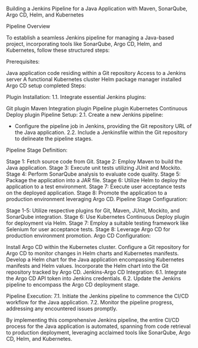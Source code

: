 Building a Jenkins Pipeline for a Java Application with Maven, SonarQube, Argo CD, Helm, and Kubernetes

Pipeline Overview

To establish a seamless Jenkins pipeline for managing a Java-based project, incorporating tools like SonarQube, Argo CD, Helm, and Kubernetes, follow these structured steps:

Prerequisites:

Java application code residing within a Git repository
Access to a Jenkins server
A functional Kubernetes cluster
Helm package manager installed
Argo CD setup completed
Steps:

Plugin Installation:
1.1. Integrate essential Jenkins plugins:

Git plugin
Maven Integration plugin
Pipeline plugin
Kubernetes Continuous Deploy plugin
Pipeline Setup:
2.1. Create a new Jenkins pipeline:
- Configure the pipeline job in Jenkins, providing the Git repository URL of the Java application.
2.2. Include a Jenkinsfile within the Git repository to delineate the pipeline stages.

Pipeline Stage Definition:

Stage 1: Fetch source code from Git.
Stage 2: Employ Maven to build the Java application.
Stage 3: Execute unit tests utilizing JUnit and Mockito.
Stage 4: Perform SonarQube analysis to evaluate code quality.
Stage 5: Package the application into a JAR file.
Stage 6: Utilize Helm to deploy the application to a test environment.
Stage 7: Execute user acceptance tests on the deployed application.
Stage 8: Promote the application to a production environment leveraging Argo CD.
Pipeline Stage Configuration:

Stage 1-5: Utilize respective plugins for Git, Maven, JUnit, Mockito, and SonarQube integration.
Stage 6: Use Kubernetes Continuous Deploy plugin for deployment via Helm.
Stage 7: Employ a suitable testing framework like Selenium for user acceptance tests.
Stage 8: Leverage Argo CD for production environment promotion.
Argo CD Configuration:

Install Argo CD within the Kubernetes cluster.
Configure a Git repository for Argo CD to monitor changes in Helm charts and Kubernetes manifests.
Develop a Helm chart for the Java application encompassing Kubernetes manifests and Helm values.
Incorporate the Helm chart into the Git repository tracked by Argo CD.
Jenkins-Argo CD Integration:
6.1. Integrate the Argo CD API token into Jenkins credentials.
6.2. Update the Jenkins pipeline to encompass the Argo CD deployment stage.

Pipeline Execution:
7.1. Initiate the Jenkins pipeline to commence the CI/CD workflow for the Java application.
7.2. Monitor the pipeline progress, addressing any encountered issues promptly.

By implementing this comprehensive Jenkins pipeline, the entire CI/CD process for the Java application is automated, spanning from code retrieval to production deployment, leveraging acclaimed tools like SonarQube, Argo CD, Helm, and Kubernetes.

